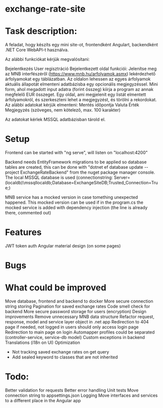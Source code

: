 # exchange-rate-site

# Task description:

A feladat, hogy készíts egy mini site-ot, frontendként Angulart, backendként .NET Core WebAPI-t használva.

Az alábbi funkciókat kérjük megvalósítani:

  Bejelentkezés
  User regisztráció
  Bejelentkezett oldal funkciói:
    Jelenítse meg az MNB interfészéről (https://www.mnb.hu/arfolyamok.asmx) lekérdezhető árfolyamokat egy táblázatban. Az oldalon lehessen az egyes árfolyamok aktuális állapotát elmenteni adatbázisba egy opcionális megjegyzéssel.
    Mini form, ahol megadott input adatra (forint összeg) kiírja a program az annak megfelelő EUR összeget.
    Egy oldal, ami megjelenít egy listát elmentett árfolyamokról, és szerkeszteni lehet a megjegyzést, és törölni a rekordokat. Az alábbi adatokat kérjük elmenteni:
      Mentés időpontja
      Valuta
      Érték
      Megjegyzés (szöveges, nem kötelező, max. 100 karakter)

Az adatokat kérlek MSSQL adatbázisban tárold el.

# Setup

Frontend can be started with "ng serve", will listen on "localhost:4200"

Backend needs EntityFramework migrations to be applied so database tables are created, this can be done with "dotnet ef database update --project ExchangeRateBackend" from the nuget package manager console.
The local MSSQL database is used (connectionstring: Server=(localdb)\\mssqllocaldb;Database=ExchangeSiteDB;Trusted_Connection=True;)

MNB service has a mocked version in case tomething unexpected happened. This mocked version can be used if in the program.cs the mocked service is added with dependency injection (the line is already there, commented out)

# Features

JWT token auth
Angular material design (on some pages)

# Bugs


# What could be improved

Move database, frontend and backend to docker
More secure connection string storing
Pagination for saved exchange rates
Code smell check for backend
More secure password storage for users (encryption)
Design improvements
Remove unnecessary MNB data structure
Refactor request, response, model and service layer object in .net app
Redirection to 404 page if needed, not logged in users should only access login page
Redirection to main page on login
Automapper profiles could be separated (controller-service, service-db model)
Custom exceptions in backend
Translations (i18n on UI)
Optimization
- Not tracking saved exchange rates on get query
- Add sealed keyword to classes that are not inherited

# Todo:

Better validation for requests
Better error handling
Unit tests
Move connection string to appsettings.json
Logging
Move interfaces and services to a different place in the Angular app
